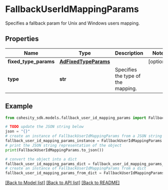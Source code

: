 # FallbackUserIdMappingParams

Specifies a fallback param for Unix and Windows users mapping.

## Properties

Name | Type | Description | Notes
------------ | ------------- | ------------- | -------------
**fixed_type_params** | [**AdFixedTypeParams**](AdFixedTypeParams.md) |  | [optional] 
**type** | **str** | Specifies the type of the mapping. | 

## Example

```python
from cohesity_sdk.models.fallback_user_id_mapping_params import FallbackUserIdMappingParams

# TODO update the JSON string below
json = "{}"
# create an instance of FallbackUserIdMappingParams from a JSON string
fallback_user_id_mapping_params_instance = FallbackUserIdMappingParams.from_json(json)
# print the JSON string representation of the object
print(FallbackUserIdMappingParams.to_json())

# convert the object into a dict
fallback_user_id_mapping_params_dict = fallback_user_id_mapping_params_instance.to_dict()
# create an instance of FallbackUserIdMappingParams from a dict
fallback_user_id_mapping_params_from_dict = FallbackUserIdMappingParams.from_dict(fallback_user_id_mapping_params_dict)
```
[[Back to Model list]](../README.md#documentation-for-models) [[Back to API list]](../README.md#documentation-for-api-endpoints) [[Back to README]](../README.md)



